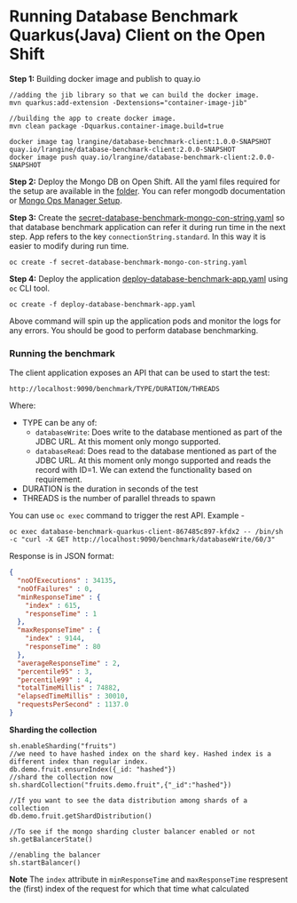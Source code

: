 # Running Database Benchmark Quarkus(Java) Client on the Open Shift

**Step 1:** Building docker image and publish to quay.io

```shell
//adding the jib library so that we can build the docker image.
mvn quarkus:add-extension -Dextensions="container-image-jib"

//building the app to create docker image.
mvn clean package -Dquarkus.container-image.build=true

docker image tag lrangine/database-benchmark-client:1.0.0-SNAPSHOT quay.io/lrangine/database-benchmark-client:2.0.0-SNAPSHOT
docker image push quay.io/lrangine/database-benchmark-client:2.0.0-SNAPSHOT
```
**Step 2:** Deploy the Mongo DB on Open Shift. All the yaml files required for the setup are available in the [folder](./aws/mongodb). You can refer mongodb documentation or [Mongo Ops Manager Setup](https://github.com/lokeshrangineni/kogito-benchmark/tree/main/sharded-mongodb#mongodb-sharded-cluster-setup-on-open-shift).

**Step 3:** Create the [secret-database-benchmark-mongo-con-string.yaml](secret-database-benchmark-mongo-con-string.yaml) so that database benchmark application can refer it during run time in the next step. App refers to the key `connectionString.standard`. In this way it is easier to modify during run time.

```shell
oc create -f secret-database-benchmark-mongo-con-string.yaml
```
**Step 4:** Deploy the application [deploy-database-benchmark-app.yaml](deploy-database-benchmark-app.yaml) using `oc` CLI tool.

```shell
oc create -f deploy-database-benchmark-app.yaml
```
Above command will spin up the application pods and monitor the logs for any errors. You should be good to perform database benchmarking.

### Running the benchmark
The client application exposes an API that can be used to start the test:
```properties
http://localhost:9090/benchmark/TYPE/DURATION/THREADS
```
Where:
* TYPE can be any of:
  * `databaseWrite`: Does write to the database mentioned as part of the JDBC URL. At this moment only mongo supported.
  * `databaseRead`: Does read to the database mentioned as part of the JDBC URL. At this moment only mongo supported and reads the record with ID=1. We can extend the functionality based on requirement.
* DURATION is the duration in seconds of the test
* THREADS is the number of parallel threads to spawn


You can use `oc exec` command to trigger the rest API.
Example - 
```shell
oc exec database-benchmark-quarkus-client-867485c897-kfdx2 -- /bin/sh -c "curl -X GET http://localhost:9090/benchmark/databaseWrite/60/3"
```

Response is in JSON format:
```json
{
  "noOfExecutions" : 34135,
  "noOfFailures" : 0,
  "minResponseTime" : {
    "index" : 615,
    "responseTime" : 1
  },
  "maxResponseTime" : {
    "index" : 9144,
    "responseTime" : 80
  },
  "averageResponseTime" : 2,
  "percentile95" : 3,
  "percentile99" : 4,
  "totalTimeMillis" : 74882,
  "elapsedTimeMillis" : 30010,
  "requestsPerSecond" : 1137.0
}
```

**Sharding the collection**

```shell
sh.enableSharding("fruits")
//we need to have hashed index on the shard key. Hashed index is a different index than regular index.
db.demo.fruit.ensureIndex({_id: "hashed"})
//shard the collection now
sh.shardCollection("fruits.demo.fruit",{"_id":"hashed"})
```

```shell
//If you want to see the data distribution among shards of a collection
db.demo.fruit.getShardDistribution()
```

```shell
//To see if the mongo sharding cluster balancer enabled or not
sh.getBalancerState()

//enabling the balancer
sh.startBalancer() 
```


**Note** The `index` attribute in `minResponseTime` and `maxResponseTime` respresent the (first) index of the request
for which that time what calculated

